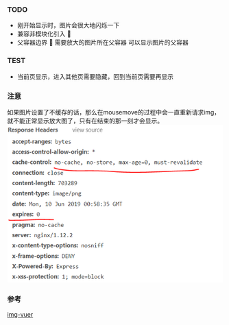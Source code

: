 ### TODO

- 刚开始显示时，图片会很大地闪烁一下
- 兼容非模块化引入 :dash:
- 父容器边界 :dash:
  需要放大的图片所在父容器
  可以显示图片的父容器


### TEST

- 当前页显示，进入其他页需要隐藏，回到当前页需要再显示

### 注意

如果图片设置了不缓存的话，那么在mousemove的过程中会一直重新请求img，就不能正常显示放大图了，只有在结束的那一刻才会显示。
![](./images/2019-06-10-09-02-03.png)

### 参考

[img-vuer](https://github.com/ssshooter/img-vuer)
